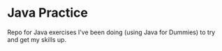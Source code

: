 # Java Practice
Repo for Java exercises I've been doing (using Java for Dummies) to try and get my skills up.
